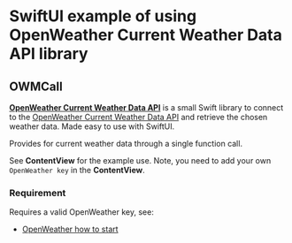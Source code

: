 # SwiftUI example of using OpenWeather Current Weather Data API library


## OWMCall

[**OpenWeather Current Weather Data API**](https://openweathermap.org/api#current) is a small Swift library to connect to the [OpenWeather Current Weather Data API](https://openweathermap.org/api#current) and retrieve the chosen weather data. Made easy to use with SwiftUI.

Provides for current weather data through a single function call.

See **ContentView** for the example use. Note, you need to add your own `OpenWeather key`
in the **ContentView**.

### Requirement

Requires a valid OpenWeather key, see:

-    [OpenWeather how to start](https://openweathermap.org/appid)
